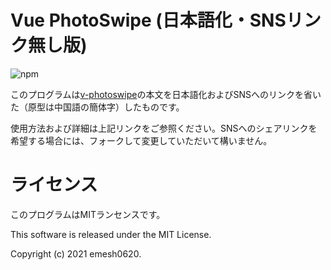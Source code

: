 # Vue PhotoSwipe (日本語化・SNSリンク無し版)

![npm](https://img.shields.io/npm/l/express.svg)


このプログラムは[v-photoswipe](https://github.com/Leesson/v-photoswipe
)の本文を日本語化およびSNSへのリンクを省いた（原型は中国語の簡体字）したものです。

使用方法および詳細は上記リンクをご参照ください。SNSへのシェアリンクを希望する場合には、フォークして変更していただいて構いません。

# ライセンス

このプログラムはMITランセンスです。

This software is released under the MIT License.

Copyright (c) 2021 emesh0620.

